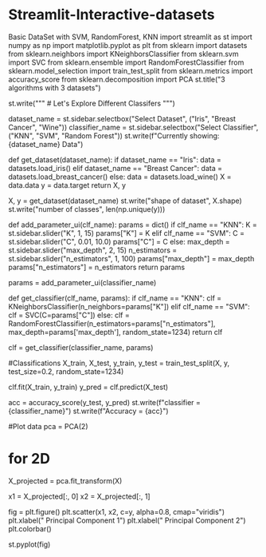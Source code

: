 # Streamlit-Interactive-datasets
Basic DataSet with SVM, RandomForest, KNN
import streamlit as st
import numpy as np
import matplotlib.pyplot as plt
from sklearn import datasets
from sklearn.neighbors import KNeighborsClassifier
from sklearn.svm import SVC
from sklearn.ensemble import RandomForestClassifier
from sklearn.model_selection import train_test_split
from sklearn.metrics import accuracy_score
from sklearn.decomposition import PCA
st.title("3 algorithms with 3 datasets")

st.write("""
    # Let's Explore Different Classifers
    """)

dataset_name = st.sidebar.selectbox("Select Dataset", ("Iris", "Breast Cancer", "Wine"))
classifier_name = st.sidebar.selectbox("Select Classifier", ("KNN", "SVM", "Random Forest"))
st.write(f"Currently showing: {dataset_name} Data")

def get_dataset(dataset_name):
    if dataset_name == "Iris":
        data = datasets.load_iris()
    elif dataset_name == "Breast Cancer":
        data = datasets.load_breast_cancer()
    else:
        data = datasets.load_wine()
    X = data.data
    y = data.target
    return X, y

X, y = get_dataset(dataset_name)
st.write("shape of dataset", X.shape)
st.write("number of classes", len(np.unique(y)))

def add_parameter_ui(clf_name):
    params = dict()
    if clf_name == "KNN":
        K = st.sidebar.slider("K", 1, 15)
        params["K"] = K
    elif clf_name == "SVM":
        C = st.sidebar.slider("C", 0.01, 10.0)
        params["C"] = C
    else:
        max_depth = st.sidebar.slider("max_depth", 2, 15)
        n_estimators = st.sidebar.slider("n_estimators", 1, 100)
        params["max_depth"] = max_depth
        params["n_estimators"] = n_estimators
    return params

params = add_parameter_ui(classifier_name)

def get_classifier(clf_name, params):
    if clf_name == "KNN":
        clf = KNeighborsClassifier(n_neighbors=params["K"])
    elif clf_name == "SVM":
        clf = SVC(C=params["C"])
    else:
        clf = RandomForestClassifier(n_estimators=params["n_estimators"],
                                     max_depth=params['max_depth'], random_state=1234)
    return clf

clf = get_classifier(classifier_name, params)

#Classifications
X_train, X_test, y_train, y_test = train_test_split(X, y, test_size=0.2, random_state=1234)

clf.fit(X_train, y_train)
y_pred = clf.predict(X_test)

acc = accuracy_score(y_test, y_pred)
st.write(f"classifier = {classifier_name}")
st.write(f"Accuracy = {acc}")

#Plot data
pca = PCA(2)
# for 2D
X_projected = pca.fit_transform(X)

x1 = X_projected[:, 0]
x2 = X_projected[:, 1]

fig = plt.figure()
plt.scatter(x1, x2, c=y, alpha=0.8, cmap="viridis")
plt.xlabel(" Principal Component 1")
plt.xlabel(" Principal Component 2")
plt.colorbar()

st.pyplot(fig)


